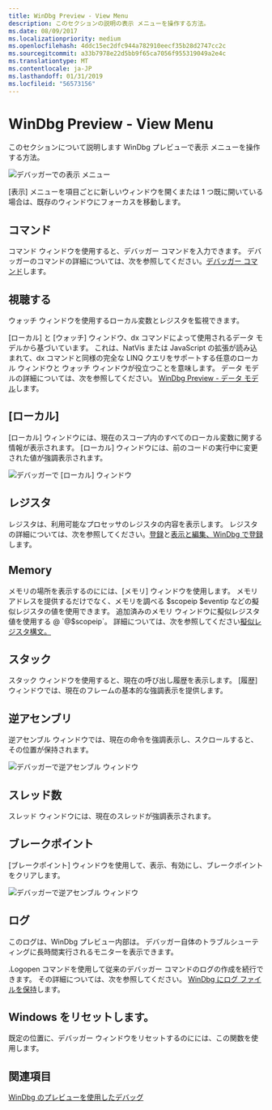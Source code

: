 ```yaml
---
title: WinDbg Preview - View Menu
description: このセクションの説明の表示 メニューを操作する方法。
ms.date: 08/09/2017
ms.localizationpriority: medium
ms.openlocfilehash: 4ddc15ec2dfc944a782910eecf35b28d2747cc2c
ms.sourcegitcommit: a33b7978e22d5bb9f65ca7056f955319049a2e4c
ms.translationtype: MT
ms.contentlocale: ja-JP
ms.lasthandoff: 01/31/2019
ms.locfileid: "56573156"
---
```

# <a name="windbg-preview---view-menu"></a>WinDbg Preview - View Menu 

このセクションについて説明します WinDbg プレビューで表示 メニューを操作する方法。

![デバッガーでの表示 メニュー](images/windbgx-view-menu.png)

[表示] メニューを項目ごとに新しいウィンドウを開くまたは 1 つ既に開いている場合は、既存のウィンドウにフォーカスを移動します。

## <a name="command"></a>コマンド 
コマンド ウィンドウを使用すると、デバッガー コマンドを入力できます。 デバッガーのコマンドの詳細については、次を参照してください。[デバッガー コマンド](debugger-commands.md)します。

## <a name="watch"></a>視聴する 

ウォッチ ウィンドウを使用するローカル変数とレジスタを監視できます。 

[ローカル] と [ウォッチ] ウィンドウ、dx コマンドによって使用されるデータ モデルから基づいています。 これは、NatVis または JavaScript の拡張が読み込まれて、dx コマンドと同様の完全な LINQ クエリをサポートする任意のローカル ウィンドウと ウォッチ ウィンドウが役立つことを意味します。 データ モデルの詳細については、次を参照してください。 [WinDbg Preview - データ モデル](windbg-data-model-preview.md)します。

## <a name="locals"></a>[ローカル]
[ローカル] ウィンドウには、現在のスコープ内のすべてのローカル変数に関する情報が表示されます。 [ローカル] ウィンドウには、前のコードの実行中に変更された値が強調表示されます。

![デバッガーで [ローカル] ウィンドウ](images/windbgx-locals-window.png)

## <a name="registers"></a>レジスタ

レジスタは、利用可能なプロセッサのレジスタの内容を表示します。 レジスタの詳細については、次を参照してください。[登録](registers.md)と[表示と編集、WinDbg で登録](registers-window.md)します。

## <a name="memory"></a>Memory

メモリの場所を表示するのにには、[メモリ] ウィンドウを使用します。 メモリ アドレスを提供するだけでなく、メモリを調べる $scopeip $eventip などの擬似レジスタの値を使用できます。 追加済みのメモリ ウィンドウに擬似レジスタ値を使用する @ `@$scopeip`。 詳細については、次を参照してください[擬似レジスタ構文。](pseudo-register-syntax.md)


## <a name="stack"></a>スタック 

スタック ウィンドウを使用すると、現在の呼び出し履歴を表示します。 [履歴] ウィンドウでは、現在のフレームの基本的な強調表示を提供します。 

## <a name="disassembly"></a>逆アセンブリ

逆アセンブル ウィンドウでは、現在の命令を強調表示し、スクロールすると、その位置が保持されます。 

![ デバッガーで逆アセンブル ウィンドウ](images/windbgx-disassembly.png)


## <a name="threads"></a>スレッド数

スレッド ウィンドウには、現在のスレッドが強調表示されます。 


## <a name="breakpoints"></a>ブレークポイント

[ブレークポイント] ウィンドウを使用して、表示、有効にし、ブレークポイントをクリアします。

![ デバッガーで逆アセンブル ウィンドウ](images/windbgx-breakpoints-window.png)


## <a name="logs"></a>ログ

 このログは、WinDbg プレビュー内部は。 デバッガー自体のトラブルシューティングに長時間実行されるモニターを表示できます。 
 
 .Logopen コマンドを使用して従来のデバッガー コマンドのログの作成を続行できます。 その詳細については、次を参照してください。 [WinDbg にログ ファイルを保持](keeping-a-log-file-in-windbg.md)します。

## <a name="reset-windows"></a>Windows をリセットします。

既定の位置に、デバッガー ウィンドウをリセットするのにには、この関数を使用します。 


## <a name="see-also"></a>関連項目

[WinDbg のプレビューを使用したデバッグ](debugging-using-windbg-preview.md)

 

 





